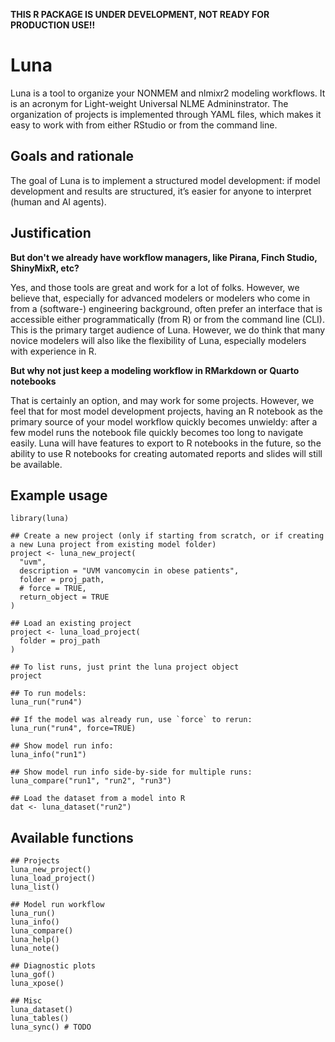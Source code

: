 **THIS R PACKAGE IS UNDER DEVELOPMENT, NOT READY FOR PRODUCTION USE!!**

# Luna

Luna is a tool to organize your NONMEM and nlmixr2 modeling workflows. 
It is an acronym for Light-weight Universal NLME Admininstrator. 
The organization of projects is implemented through YAML files, which
makes it easy to work with from either RStudio or from the command line.

## Goals and rationale

The goal of Luna is to implement a structured model development: if model development 
and results are structured, it’s easier for anyone to interpret (human and AI agents).

## Justification

__But don't we already have workflow managers, like Pirana, Finch Studio, ShinyMixR, etc?__

Yes, and those tools are great and work for a lot of folks. However, we believe
that, especially for advanced modelers or modelers who come in from a 
(software-) engineering background, often prefer an interface that is accessible
either programmatically (from R) or from the command line (CLI). This is the
primary target audience of Luna. However, we do think that many novice modelers will
also like the flexibility of Luna, especially modelers with experience in R.

__But why not just keep a modeling workflow in RMarkdown or Quarto notebooks__

That is certainly an option, and may work for some projects. However,
we feel that for most model development projects, having an R notebook as the
primary source of your model workflow quickly becomes unwieldy: after a few 
model runs the notebook file quickly becomes too long to navigate easily. Luna
will have features to export to R notebooks in the future, so the ability to
use R notebooks for creating automated reports and slides will still be
available.

## Example usage

```
library(luna)

## Create a new project (only if starting from scratch, or if creating a new Luna project from existing model folder)
project <- luna_new_project(
  "uvm",
  description = "UVM vancomycin in obese patients",
  folder = proj_path,
  # force = TRUE,
  return_object = TRUE
)

## Load an existing project
project <- luna_load_project(
  folder = proj_path
)

## To list runs, just print the luna project object
project

## To run models:
luna_run("run4")

## If the model was already run, use `force` to rerun:
luna_run("run4", force=TRUE)

## Show model run info:
luna_info("run1")

## Show model run info side-by-side for multiple runs:
luna_compare("run1", "run2", "run3")

## Load the dataset from a model into R
dat <- luna_dataset("run2")
```

## Available functions

```
## Projects
luna_new_project()
luna_load_project()
luna_list()

## Model run workflow
luna_run()
luna_info()
luna_compare()
luna_help()
luna_note()

## Diagnostic plots
luna_gof()
luna_xpose()

## Misc
luna_dataset()
luna_tables()
luna_sync() # TODO
```

